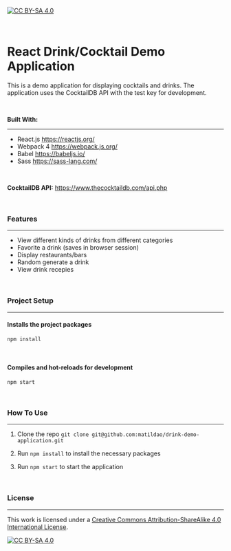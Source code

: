 [![CC BY-SA 4.0][cc-by-sa-shield]][cc-by-sa]

<!-- ![alt text](https://github.com/matildao/drink-demo-application/blob/master/public/vue_image_gallery.png "Image is currently not available") -->

&nbsp;

# React Drink/Cocktail Demo Application

This is a demo application for displaying cocktails and drinks. The application uses the CocktailDB API with the test key for development.

&nbsp;

**Built With:**

---

- React.js https://reactjs.org/
- Webpack 4 https://webpack.js.org/
- Babel https://babeljs.io/
- Sass https://sass-lang.com/

&nbsp;

**CocktailDB API:** https://www.thecocktaildb.com/api.php

&nbsp;

### Features

---

- View different kinds of drinks from different categories
- Favorite a drink (saves in browser session)
- Display restaurants/bars
- Random generate a drink
- View drink recepies

&nbsp;

### Project Setup

---

#### Installs the project packages

```
npm install
```

&nbsp;

#### Compiles and hot-reloads for development

```
npm start
```

&nbsp;

### How To Use

---

1. Clone the repo `git clone git@github.com:matildao/drink-demo-application.git`

2. Run `npm install` to install the necessary packages

3. Run `npm start` to start the application

&nbsp;

### License

---

This work is licensed under a
[Creative Commons Attribution-ShareAlike 4.0 International License][cc-by-sa].

[![CC BY-SA 4.0][cc-by-sa-image]][cc-by-sa]

[cc-by-sa]: http://creativecommons.org/licenses/by-sa/4.0/
[cc-by-sa-image]: https://licensebuttons.net/l/by-sa/4.0/88x31.png
[cc-by-sa-shield]: https://img.shields.io/badge/License-CC%20BY--SA%204.0-lightgrey.svg
